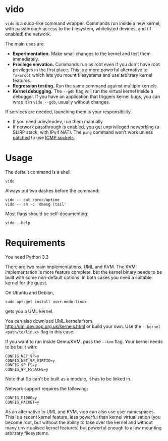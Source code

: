 
# vido

`vido` is a sudo-like command wrapper.
Commands run inside a new kernel, with passthrough access
to the filesystem, whitelisted devices, and (if enabled) the network.

The main uses are:

- **Experimentation.**  Make small changes to the kernel and test
  them immediately.
- **Privilege elevation.**  Commands run as root even if you don't
  have root privileges in the first place.  This is a more powerful
  alternative to `fakeroot` which lets you mount filesystems and use
  arbitrary kernel features.
- **Regression testing.**  Run the same command against multiple
  kernels.
- **Kernel debugging.**  The `--gdb` flag will run the virtual
  kernel inside a debugger.  If you have an application that
  triggers kernel bugs, you can wrap it in `vido --gdb`, usually
  without changes.

If services are needed, launching them is your responsibility.

- If you need udev/eudev, run them manually
- If network passthrough is enabled, you get unprivileged networking
  (a SLIRP stack, with IPv4 NAT).  The `ping` command won't work
  unless [patched](http://openwall.info/wiki/people/segoon/ping#Userspace-support)
  to use [ICMP sockets](https://lwn.net/Articles/420799/).

# Usage

The default command is a shell:

    vido

Always put two dashes before the command:

    vido -- cat /proc/uptime
    vido -- sh -c 'dmesg |tail'

Most flags should be self-documenting:

    vido --help

# Requirements

You need Python 3.3

There are two main implementations, UML and KVM.
The KVM implementation is more feature complete, but the kernel
binary needs to be built with some non-default options.
In both cases you need a suitable kernel for the guest.

On Ubuntu and Debian,

    sudo apt-get install user-mode-linux

gets you a UML kernel.

You can also download UML kernels from
<http://uml.devloop.org.uk/kernels.html> or build your own.
Use the `--kernel <path/to/linux>` flag in this case.

If you want to run inside Qemu/KVM, pass the `--kvm` flag.
Your kernel needs to be built with:

    CONFIG_NET_9P=y
    CONFIG_NET_9P_VIRTIO=y
    CONFIG_9P_FS=y
    CONFIG_9P_FSCACHE=y

Note that 9p can't be built as a module, it has to be linked in.

Network support requires the following:

    CONFIG_E1000=y
    CONFIG_PACKET=y

As an alternative to UML and KVM, vido can also use user namespaces.
This is a recent kernel feature, less powerful than kernel
virtualisation (you become root, but without the ability to take
over the kernel and without many unvirtualised kernel features) but
powerful enough to allow mounting arbitrary filesystems.


